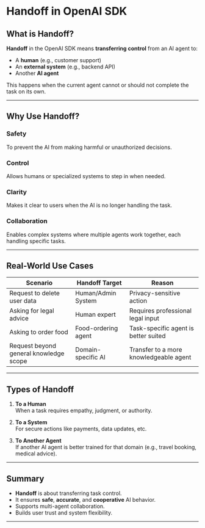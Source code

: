 # Handoff in OpenAI SDK

## What is Handoff?

**Handoff** in the OpenAI SDK means **transferring control** from an AI agent to:

- A **human** (e.g., customer support)
- An **external system** (e.g., backend API)
- Another **AI agent**

This happens when the current agent cannot or should not complete the task on its own.

---

## Why Use Handoff?

###  Safety  
To prevent the AI from making harmful or unauthorized decisions.

###  Control  
Allows humans or specialized systems to step in when needed.

###  Clarity  
Makes it clear to users when the AI is no longer handling the task.

###  Collaboration  
Enables complex systems where multiple agents work together, each handling specific tasks.

---

## Real-World Use Cases

| Scenario                                  | Handoff Target      | Reason                                      |
|-------------------------------------------|---------------------|---------------------------------------------|
| Request to delete user data               | Human/Admin System  | Privacy-sensitive action                    |
| Asking for legal advice                   | Human expert        | Requires professional legal input           |
| Asking to order food                      | Food-ordering agent | Task-specific agent is better suited        |
| Request beyond general knowledge scope    | Domain-specific AI  | Transfer to a more knowledgeable agent      |

---

## Types of Handoff

1. **To a Human**  
   When a task requires empathy, judgment, or authority.

2. **To a System**  
   For secure actions like payments, data updates, etc.

3. **To Another Agent**  
   If another AI agent is better trained for that domain (e.g., travel booking, medical advice).

---

## Summary

- **Handoff** is about transferring task control.
- It ensures **safe**, **accurate**, and **cooperative** AI behavior.
- Supports multi-agent collaboration.
- Builds user trust and system flexibility.

---
